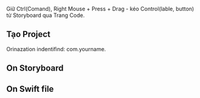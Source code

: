 Giữ Ctrl(Comand), Right Mouse + Press + Drag - kéo Control(lable, button) từ Storyboard qua Trang Code.

## Tạo Project

Orinazation indentifind: com.yourname.

## On Storyboard

## On Swift file